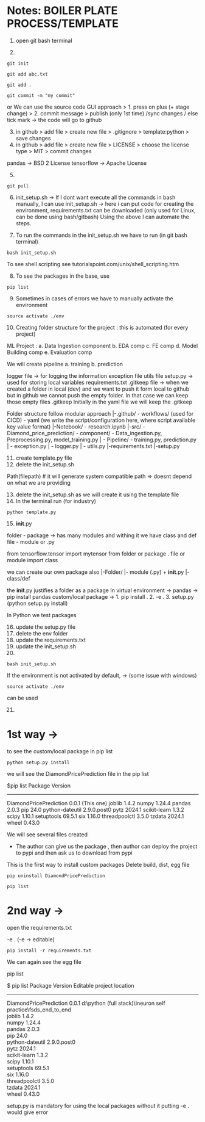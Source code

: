 # Notes: BOILER PLATE PROCESS/TEMPLATE

1. open git bash terminal

2.  
```
git init
```

```
git add abc.txt

git add .
```

```
git commit -m "my commit"
```

or
We can use the source code GUI approach > 1. press on plus (+ stage change) > 2. commit message > publish (only 1st time) /sync changes / else tick mark -> the code will go to github 


3. in github > add file > create new file > .gitignore > template:python > save changes
4. in github > add file > create new file > LICENSE > choose the license type > MIT > commit changes

pandas -> BSD 2 License
tensorflow -> Apache License

5. 
```   
git pull
```
6. init_setup.sh -> If I dont want execute all the commands in bash manually, I can use init_setup.sh -> here i can put code for creating the environment, requirements.txt can be downloaded (only used for Linux, can be done using bash/gitbash)
Using the above I can automate the steps.

7. To run the commands in the init_setup.sh we have to run (in git bash terminal)

```
bash init_setup.sh
```

To see shell scripting see tutorialspoint.com/unix/shell_scripting.htm

8. To see the packages in the base, use

```
pip list
```

9. Sometimes in cases of errors we have to manually activate the environment

```
source activate ./env
```

10. Creating folder structure for the project : this is automated (for every project)

ML Project : 
a. Data Ingestion component
b. EDA comp
c. FE comp
d. Model Building comp
e. Evaluation comp

We will create pipeline
a. training
b. prediction

logger file -> for logging the information
exception file
utils file
setup.py -> used for storing local variables
requirements.txt
.gitkeep file -> when we created a folder in local (dev) and we want to push it form local to github
                 but in github we cannot push the empty folder. In that case we can keep those empty files .gitkeep
                 Initially in the yaml file we will keep the .gitkeep



Folder structure follow modular approach
|-.github/ - workflows/ (used for CICD) - yaml (we write the script/configuration here, where script available key value format)
|-Notebook/ - research.ipynb
|-src/ - Diamond_price_prediction/ - component/ - Data_ingestion.py, Preprocessing.py, model_training.py
|      - Pipeline/ - training.py, prediction.py
|      - exception.py
|      - logger.py
|      - utils.py
|-requirements.txt
|-setup.py

11. create template.py file
12. delete the init_setup.sh


Path(filepath) # it will generate system compatible path => doesnt depend on what we are providing

13. delete the init_setup.sh as we will create it using the template file
14. In the terminal run (for industry)

```
python template.py
```

15. __init__.py 

folder - package -> has many modules and withing it we have class and def
file - module or .py

from tensorflow.tensor import mytensor
from folder or package . file or module import class

we can create our own package also
|-Folder/
|-      module (.py) + __init__.py
|-                  class/def

the __init__.py justifies a folder as a package
In virtual environment -> pandas -> pip install pandas
                          custom/local package -> 1. pip install .
                                                  2. -e .
                                                  3. setup.py (python setup.py install)

In Python we test packages

16. update the setup.py file
17. delete the env folder
18. update the requirements.txt
19. update the init_setup.sh
20.   
```
bash init_setup.sh
```

If the environment is not activated by default, -> (some issue with windows)
```
source activate ./env 
```
can be used

21. 

# 1st way -> 
to see the custom/local package in pip list

```
python setup.py install
```

we will see the DiamondPricePrediction file in the pip list

$pip list
Package                Version
---------------------- -----------
DiamondPricePrediction 0.0.1             (This one)
joblib                 1.4.2
numpy                  1.24.4
pandas                 2.0.3
pip                    24.0
python-dateutil        2.9.0.post0
pytz                   2024.1
scikit-learn           1.3.2
scipy                  1.10.1
setuptools             69.5.1
six                    1.16.0
threadpoolctl          3.5.0
tzdata                 2024.1
wheel                  0.43.0


We will see several files created

* The author can give us the package , then author can deploy the project to pypi and then ask us to download from pypi

This is the first way to install custom  packages
Delete build, dist, egg file
```
pip uninstall DiamondPricePrediction
```

```
pip list
```

# 2nd way ->
open the requirements.txt

-e .    (-e -> editable)

```
pip install -r requirements.txt
```
We can again see the egg file

pip list

$ pip list
Package                Version     Editable project location
---------------------- ----------- ------------------------------------------------------------
DiamondPricePrediction 0.0.1       d:\python (full stack)\ineuron self practice\fsds_end_to_end\
joblib                 1.4.2\
numpy                  1.24.4\
pandas                 2.0.3\
pip                    24.0\
python-dateutil        2.9.0.post0\
pytz                   2024.1\
scikit-learn           1.3.2\
scipy                  1.10.1\
setuptools             69.5.1\
six                    1.16.0\
threadpoolctl          3.5.0\
tzdata                 2024.1\
wheel                  0.43.0

  setup.py is mandatory for using the local packages without it putting  -e . would give error


